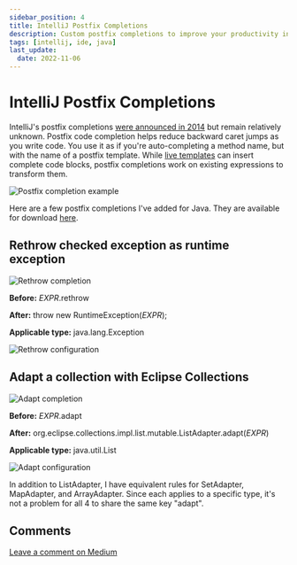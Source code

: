```yaml
---
sidebar_position: 4
title: IntelliJ Postfix Completions
description: Custom postfix completions to improve your productivity in IntelliJ IDEA.
tags: [intellij, ide, java]
last_update:
  date: 2022-11-06
---
```


# IntelliJ Postfix Completions

IntelliJ's postfix completions [were announced in 2014](https://blog.jetbrains.com/idea/2014/03/postfix-completion/) but remain relatively unknown. Postfix code completion helps reduce backward caret jumps as you write code. You use it as if you're auto-completing a method name, but with the name of a postfix template. While [live templates](./intellij-live-templates.md) can insert complete code blocks, postfix completions work on existing expressions to transform them.

![Postfix completion example](/img/intellij/postfix-cast.gif)

Here are a few postfix completions I've added for Java. They are available for download [here](https://github.com/motlin/jetbrains-settings/blob/main/postfixTemplates.xml).

## Rethrow checked exception as runtime exception

![Rethrow completion](/img/intellij/postfix-nn.gif)

**Before:**  $EXPR$.rethrow

**After:**  throw new RuntimeException($EXPR$);

**Applicable type:**  java.lang.Exception

![Rethrow configuration](/img/intellij/postfix-try.png)

## Adapt a collection with Eclipse Collections

![Adapt completion](/img/intellij/postfix-try-demo.gif)

**Before:**  $EXPR$.adapt

**After:**  org.eclipse.collections.impl.list.mutable.ListAdapter.adapt($EXPR$)

**Applicable type:**  java.util.List

![Adapt configuration](/img/intellij/postfix-var.png)

In addition to ListAdapter, I have equivalent rules for SetAdapter, MapAdapter, and ArrayAdapter. Since each applies to a specific type, it's not a problem for all 4 to share the same key "adapt".

## Comments

[Leave a comment on Medium](https://motlin.medium.com/intellij-postfix-completions-2fbadf2b1f51)

